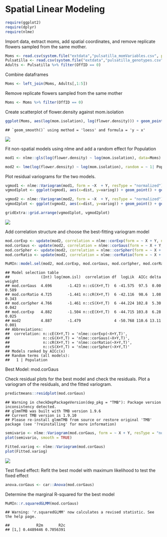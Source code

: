 Spatial Linear Modeling
================

``` r
require(ggplot2)
require(dplyr)
require(nlme)
```

Import data, extract moms, add spatial coordinates, and remove replicate
flowers sampled from the same mother.

``` r
Moms <- read.csv(system.file("extdata","pulsatilla_momVariables.csv", package = "LandGenCourse"))
Pulsatilla <- read.csv(system.file("extdata","pulsatilla_genotypes.csv", package = "LandGenCourse"))
Adults <- Pulsatilla %>% filter(OffID == 0)
```

Combine dataframes

``` r
Moms <- left_join(Moms, Adults[,1:5])
```

Remove replicate flowers sampled from the same mother

``` r
Moms <- Moms %>% filter(OffID == 0)
```

Create scatterplot of flower.density against mom.isolation

``` r
ggplot(Moms, aes(log(mom.isolation), log(flower.density))) + geom_point() + geom_smooth()
```

    ## `geom_smooth()` using method = 'loess' and formula = 'y ~ x'

![](Week-7-R-Notebook_files/figure-gfm/unnamed-chunk-5-1.png)<!-- -->

Fit non-spatial models using nlme and add a random effect for Population

``` r
mod1 <- nlme::gls(log(flower.density) ~ log(mom.isolation), data=Moms)

mod2 <- lme(log(flower.density) ~ log(mom.isolation), random = ~ 1| Population, data=Moms)
```

Plot residual variograms for the two models.

``` r
vgmod1 <- nlme::Variogram(mod1, form = ~X  + Y, resType = "normalized")
vgmod1plot <- ggplot(vgmod1, aes(x=dist, y=variog)) + geom_point() + geom_smooth(se=FALSE) + geom_hline(yintercept=1) + ylim(c(0,1.3)) + xlab("Distance") + ylab("Semivariance")
```

``` r
vgmod2 <- nlme::Variogram(mod2, form = ~X  + Y, resType = "normalized")
vgmod2plot <- ggplot(vgmod2, aes(x=dist, y=variog)) + geom_point() + geom_smooth(se=FALSE) + geom_hline(yintercept=1) + ylim(c(0,1.3)) + xlab("Distance") + ylab("Semivariance")
```

``` r
gridExtra::grid.arrange(vgmod1plot, vgmod2plot)
```

![](Week-7-R-Notebook_files/figure-gfm/unnamed-chunk-9-1.png)<!-- -->

Add correlation structure and choose the best-fitting variogram model

``` r
mod.corExp <- update(mod2, correlation = nlme::corExp(form = ~ X + Y, nugget=T))
mod.corGaus <- update(mod2, correlation = nlme::corGaus(form = ~ X + Y, nugget=T))
mod.corSpher <- update(mod2, correlation = nlme::corSpher(form = ~ X + Y, nugget=T))
mod.corRatio <- update(mod2, correlation = nlme::corRatio(form = ~ X + Y, nugget=T))
```

``` r
MuMIn::model.sel(mod2, mod.corExp, mod.corGaus, mod.corSpher, mod.corRatio)  
```

    ## Model selection table 
    ##              (Int) log(mom.isl)  correlation df  logLik  AICc delta weight
    ## mod.corGaus  4.696       -1.423 n::cG(X+Y,T)  6 -41.575  97.5  0.00  0.589
    ## mod.corRatio 4.725       -1.441 n::cR(X+Y,T)  6 -42.116  98.6  1.08  0.343
    ## mod.corSpher 4.766       -1.461 n::cS(X+Y,T)  6 -44.224 102.8  5.30  0.042
    ## mod.corExp   4.882       -1.504 n::cE(X+Y,T)  6 -44.715 103.8  6.28  0.025
    ## mod2         4.887       -1.479               4 -50.768 110.6 13.11  0.001
    ## Abbreviations:
    ##  correlation: n::cE(X+Y,T) = 'nlme::corExp(~X+Y,T)', 
    ##               n::cG(X+Y,T) = 'nlme::corGaus(~X+Y,T)', 
    ##               n::cR(X+Y,T) = 'nlme::corRatio(~X+Y,T)', 
    ##               n::cS(X+Y,T) = 'nlme::corSpher(~X+Y,T)'
    ## Models ranked by AICc(x) 
    ## Random terms (all models): 
    ##   1 | Population

Best Model: mod.corGaus

Check residual plots for the best model and check the residuals. Plot a
variogram of the residuals, and the fitted variogram.

``` r
predictmeans::residplot(mod.corGaus)
```

    ## Warning in checkDepPackageVersion(dep_pkg = "TMB"): Package version inconsistency detected.
    ## glmmTMB was built with TMB version 1.9.6
    ## Current TMB version is 1.9.10
    ## Please re-install glmmTMB from source or restore original 'TMB' package (see '?reinstalling' for more information)

``` r
semivario <- nlme::Variogram(mod.corGaus, form = ~ X + Y, resType = "normalized")
plot(semivario, smooth = TRUE)
```

``` r
Fitted.variog <- nlme::Variogram(mod.corGaus)
plot(Fitted.variog)
```

![](Week-7-R-Notebook_files/figure-gfm/unnamed-chunk-13-1.png)<!-- -->

Test fixed effect: Refit the best model with maximum likelihood to test
the fixed effect

``` r
anova.corGaus <- car::Anova(mod.corGaus)
```

Determine the marginal R-squared for the best model

``` r
MuMIn::r.squaredGLMM(mod.corGaus)
```

    ## Warning: 'r.squaredGLMM' now calculates a revised statistic. See the help page.

    ##            R2m       R2c
    ## [1,] 0.4489446 0.7056391

